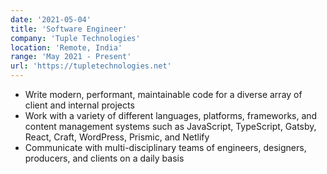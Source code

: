 ```yaml
---
date: '2021-05-04'
title: 'Software Engineer'
company: 'Tuple Technologies'
location: 'Remote, India'
range: 'May 2021 - Present'
url: 'https://tupletechnologies.net'
---
```


- Write modern, performant, maintainable code for a diverse array of client and internal projects
- Work with a variety of different languages, platforms, frameworks, and content management systems such as JavaScript, TypeScript, Gatsby, React, Craft, WordPress, Prismic, and Netlify
- Communicate with multi-disciplinary teams of engineers, designers, producers, and clients on a daily basis